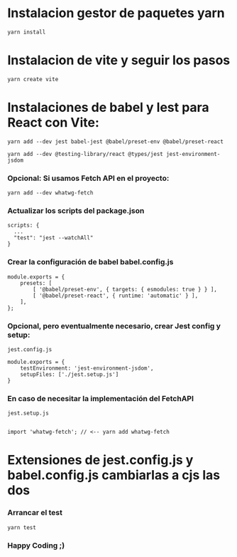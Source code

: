 # Instalacion gestor de paquetes yarn
~~~
yarn install
~~~

# Instalacion de vite y seguir los pasos
~~~
yarn create vite
~~~

# Instalaciones de babel y lest para React con Vite:
~~~
yarn add --dev jest babel-jest @babel/preset-env @babel/preset-react 

yarn add --dev @testing-library/react @types/jest jest-environment-jsdom
~~~
### Opcional: Si usamos Fetch API en el proyecto:
~~~
yarn add --dev whatwg-fetch
~~~
### Actualizar los scripts del package.json
~~~
scripts: {
  ...
  "test": "jest --watchAll"
}
~~~
### Crear la configuración de babel babel.config.js
~~~
module.exports = {
    presets: [
        [ '@babel/preset-env', { targets: { esmodules: true } } ],
        [ '@babel/preset-react', { runtime: 'automatic' } ],
    ],
};
~~~
### Opcional, pero eventualmente necesario, crear Jest config y setup:
~~~
jest.config.js

module.exports = {
    testEnvironment: 'jest-environment-jsdom',
    setupFiles: ['./jest.setup.js']
}
~~~
###  En caso de necesitar la implementación del FetchAPI
~~~
jest.setup.js


import 'whatwg-fetch'; // <-- yarn add whatwg-fetch
~~~

# Extensiones de jest.config.js y babel.config.js cambiarlas a cjs las dos

### Arrancar el test
~~~
yarn test
~~~

### Happy Coding ;)